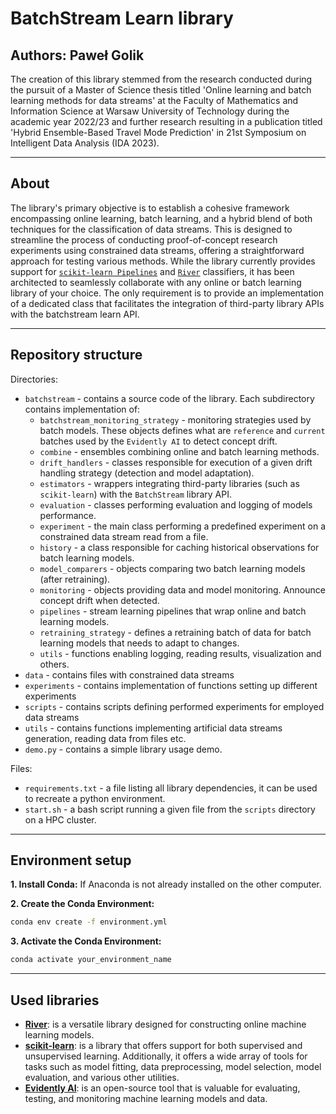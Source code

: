 BatchStream Learn library
============
Authors: Paweł Golik
---

The creation of this library stemmed from the research conducted during the pursuit of a Master of Science thesis titled 'Online learning and batch learning methods for data streams' at the Faculty of Mathematics and Information Science at Warsaw University of Technology during the academic year 2022/23 and further research resulting in a publication titled 'Hybrid Ensemble-Based Travel Mode Prediction' in 21st Symposium on Intelligent Data Analysis (IDA 2023).

---

## About

The library's primary objective is to establish a cohesive framework encompassing online learning, batch learning, and a hybrid blend of both techniques for the classification of data streams. This is designed to streamline the process of conducting proof-of-concept research experiments using constrained data streams, offering a straightforward approach for testing various methods. 
While the library currently provides support for [`scikit-learn Pipelines`](https://scikit-learn.org/stable/modules/generated/sklearn.pipeline.Pipeline.html) and [`River`](https://riverml.xyz/0.15.0/) classifiers, it has been architected to seamlessly collaborate with any online or batch learning library of your choice. The only requirement is to provide an implementation of a dedicated class that facilitates the integration of third-party library APIs with the batchstream learn API.

---

## Repository structure

Directories:
- `batchstream` - contains a source code of the library. Each subdirectory contains implementation of:
    - `batchstream_monitoring_strategy` - monitoring strategies used by batch models. These objects defines what are `reference` and `current` batches used by the `Evidently AI` to detect concept drift.
    - `combine` - ensembles combining online and batch learning methods.
    - `drift_handlers` - classes responsible for execution of a given drift handling strategy (detection and model adaptation).
    - `estimators` - wrappers integrating third-party libraries (such as `scikit-learn`) with the `BatchStream` library API.
    - `evaluation` - classes performing evaluation and logging of models performance.
    - `experiment` - the main class performing a predefined experiment on a constrained data stream read from a file.
    - `history` - a class responsible for caching historical observations for batch learning models.
    - `model_comparers` - objects comparing two batch learning models (after retraining).
    - `monitoring` - objects providing data and model monitoring. Announce concept drift when detected.
    - `pipelines` - stream learning pipelines that wrap online and batch learning models.
    - `retraining_strategy` - defines a retraining batch of data for batch learning models that needs to adapt to changes.
    - `utils` - functions enabling logging, reading results, visualization and others.
- `data` - contains files with constrained data streams
- `experiments` - contains implementation of functions setting up different experiments
- `scripts` - contains scripts defining performed experiments for employed data streams
- `utils` - contains functions implementing artificial data streams generation, reading data from files etc.
- `demo.py` - contains a simple library usage demo.

Files:
- `requirements.txt` - a file listing all library dependencies, it can be used to recreate a python environment.
- `start.sh` - a bash script running a given file from the `scripts` directory on a HPC cluster.
---

## Environment setup

**1. Install Conda:**
If Anaconda is not already installed on the other computer.

**2. Create the Conda Environment:**
```bash
conda env create -f environment.yml
```

**3. Activate the Conda Environment:**
```bash
conda activate your_environment_name
```

---
## Used libraries

- [**River**](https://riverml.xyz/0.15.0/): is a versatile library designed for constructing online machine learning models.
- [**scikit-learn**](https://scikit-learn.org/stable/getting_started.html): is a library that offers support for both supervised and unsupervised learning. Additionally, it offers a wide array of tools for tasks such as model fitting, data preprocessing, model selection, model evaluation, and various other utilities.
- [**Evidently AI**](https://www.evidentlyai.com/): is an open-source tool that is valuable for evaluating, testing, and monitoring machine learning models and data.
